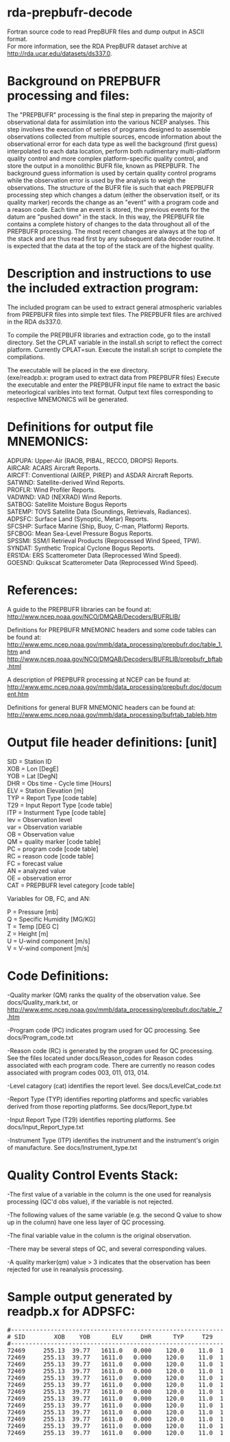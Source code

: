 # rda-prepbufr-decode
Fortran source code to read PrepBUFR files and dump output in ASCII format.  
For more information, see the RDA PrepBUFR dataset archive at 
http://rda.ucar.edu/datasets/ds337.0.

Background on PREPBUFR processing and files:
==================================================================================

The "PREPBUFR" processing is the final step in preparing 
the majority of observational data for assimilation into 
the various NCEP analyses.  This step involves the
execution of series of programs designed to assemble 
observations collected from multiple sources, 
encode information about the observational error 
for each data type as well the background (first guess) 
interpolated to each data location, perform both rudimentary 
multi-platform quality control and more complex
platform-specific quality control, and store the output in a 
monolithic BUFR file, known as PREPBUFR. The background guess 
information is used by certain quality control programs while 
the observation error is used by the analysis to weigh the observations.
The structure of the BUFR file is such that each PREPBUFR processing 
step which changes a datum (either the observation itself, 
or its quality marker) records the change as an "event" with a
program code and a reason code. Each time an event is stored, 
the previous events for the datum are "pushed down" in the stack. 
In this way, the PREPBUFR file contains a complete history 
of changes to the data throughout all of the PREPBUFR processing.
The most recent changes are always at the top of the stack and 
are thus read first by any subsequent data decoder routine. It is 
expected that the data at the top of the stack are of 
the highest quality. 
 
 
Description and instructions to use the included extraction program:
=================================================================================

The included program can be used to extract general 
atmospheric variables from PREPBUFR files into simple text 
files.  The PREPBUFR files are archived in the RDA ds337.0.

To compile the PREPBUFR libraries and extraction code, go to the 
install directory.  Set the CPLAT variable in the install.sh 
script to reflect the correct platform.  Currently CPLAT=sun.
Execute the install.sh script to complete the compilations.

The executable will be placed in the exe directory.  
(exe/readpb.x:  program used to extract data from PREPBUFR files)
Execute the executable and enter the PREPBUFR input file name to extract
the basic meteorlogical varibles into text format.  Output text
files corresponding to respective MNEMONICS will be generated.

Definitions for output file MNEMONICS:
================================================================================

ADPUPA:  Upper-Air (RAOB, PIBAL, RECCO, DROPS) Reports. <br />
AIRCAR:  ACARS Aircraft Reports.<br />
AIRCFT:  Conventional (AIREP, PIREP) and ASDAR Aircraft Reports.<br />
SATWND:  Satellite-derived Wind Reports.<br />
PROFLR:  Wind Profiler Reports.<br />
VADWND:  VAD (NEXRAD) Wind Reports.<br />
SATBOG:  Satellite Moisture Bogus Reports<br />
SATEMP:  TOVS Satellite Data (Soundings, Retrievals, Radiances).<br />
ADPSFC:  Surface Land (Synoptic, Metar) Reports.<br />
SFCSHP:  Surface Marine (Ship, Buoy, C-man, Platform) Reports.<br />
SFCBOG:  Mean Sea-Level Pressure Bogus Reports.<br />
SPSSMI:  SSM/I Retrieval Products (Reprocessed Wind Speed, TPW).<br />
SYNDAT:  Synthetic Tropical Cyclone Bogus Reports.<br />
ERS1DA:  ERS Scatterometer Data (Reprocessed Wind Speed).<br />
GOESND:  Quikscat Scatterometer Data (Reprocessed Wind Speed).<br />

References:
================================================================================

A guide to the PREPBUFR libraries can be found at:
http://www.ncep.noaa.gov/NCO/DMQAB/Decoders/BUFRLIB/

Definitions for PREPBUFR MNEMONIC headers and some code tables can be found at:
http://www.emc.ncep.noaa.gov/mmb/data_processing/prepbufr.doc/table_1.htm
and
http://www.ncep.noaa.gov/NCO/DMQAB/Decoders/BUFRLIB/prepbufr_bftab.html

A description of PREPBUFR processing at NCEP can be found at:
http://www.emc.ncep.noaa.gov/mmb/data_processing/prepbufr.doc/document.htm

Definitions for general BUFR MNEMONIC headers can be found at:
http://www.emc.ncep.noaa.gov/mmb/data_processing/bufrtab_tableb.htm


Output file header definitions:  [unit]
================================================================================
SID = Station ID<br />
XOB = Lon [DegE]<br />
YOB = Lat [DegN]<br />
DHR = Obs time - Cycle time  [Hours]<br />
ELV = Station Elevation [m]<br />
TYP = Report Type [code table]<br />
T29 = Input Report Type [code table]<br />
ITP = Insturment Type [code table]<br />
lev = Observation level<br />
var = Observation variable<br />
OB  = Observation value<br />
QM  = quality marker [code table]<br />
PC  = program code [code table]<br />
RC  = reason code [code table]<br />
FC  = forecast value<br />
AN  = analyzed value<br />
OE  = observation error<br />
CAT = PREPBUFR level category [code table]<br />

Variables for OB, FC, and AN:

P = Pressure [mb]<br />
Q = Specific Humidity [MG/KG]<br />
T = Temp [DEG C]<br />
Z = Height [m] <br />
U = U-wind component [m/s]<br />
V = V-wind component [m/s] <br />

Code Definitions:
================================================================================

-Quality marker (QM) ranks the quality of the observation value. 
 See docs/Quality_mark.txt, or 
 http://www.emc.ncep.noaa.gov/mmb/data_processing/prepbufr.doc/table_7.htm

-Program code (PC) indicates program used for QC processing.
 See docs/Program_code.txt

-Reason code (RC) is generated by the program used for QC processing.
 See the files located under docs/Reason_codes for Reason codes
 associated with each program code.  There are currently no
 reason codes associated with program codes 003, 011, 013, 014.

-Level catagory (cat) identifies the report level.
 See docs/LevelCat_code.txt

-Report Type (TYP) identifies reporting platforms and specfic variables 
 derived from those reporting platforms. See docs/Report_type.txt

-Input Report Type (T29) identifies reporting platforms.
 See docs/Input_Report_type.txt

-Instrument Type (ITP) identifies the instrument and the instrument's 
 origin of manufacture.  See docs/Instrument_type.txt

Quality Control Events Stack:
================================================================================

-The first value of a variable in the column is the one used for reanalysis
 processing (QC'd obs value), if the variable is not rejected.

-The following values of the same variable (e.g. the second Q value to 
 show up in the column) have one less layer of QC processing.

-The final variable value in the column is the original observation. 

-There may be several steps of QC, and several corresponding values.

-A quality marker(qm) value > 3 indicates that the observation has been
 rejected for use in reanalysis processing. 


Sample output generated by readpb.x for ADPSFC:
================================================================================
<pre>
#----------------------------------------------------------------------------------------------------------------------------------------------------
# SID        XOB    YOB      ELV     DHR      TYP     T29    ITP  lev   var       OB       QM       PC       RC       FC       AN       OE      CAT
#----------------------------------------------------------------------------------------------------------------------------------------------------
72469     255.13  39.77   1611.0   0.000    120.0    11.0  111.0    1     P   1000.0      8.0      4.0      1.0                                 1.0                                                     
72469     255.13  39.77   1611.0   0.000    120.0    11.0  111.0    1     P   1000.0      2.0      1.0    100.0                                                                                         
72469     255.13  39.77   1611.0   0.000    120.0    11.0  111.0    1     Z     69.0      2.0      1.0    100.0     88.0                        1.0                                                     
72469     255.13  39.77   1611.0   0.000    120.0    11.0  111.0    2     P    925.0      2.0      1.0    100.0                                 1.0                                                     
72469     255.13  39.77   1611.0   0.000    120.0    11.0  111.0    2     Z    734.0      2.0      1.0    100.0    745.0                        1.0                                                     
72469     255.13  39.77   1611.0   0.000    120.0    11.0  111.0    3     P    850.0      2.0      1.0    100.0                                 1.0                                                     
72469     255.13  39.77   1611.0   0.000    120.0    11.0  111.0    3     Z   1439.0      2.0      1.0    100.0   1447.0                        1.0                                                     
72469     255.13  39.77   1611.0   0.000    120.0    11.0  111.0    4     P    832.0      2.0      1.0    100.0    833.2               1.0      0.0                                                     
72469     255.13  39.77   1611.0   0.000    120.0    11.0  111.0    4     Q   2351.0      2.0      8.0      1.0   2154.0               2.0      0.0                                                     
72469     255.13  39.77   1611.0   0.000    120.0    11.0  111.0    4     Q   2351.0      2.0      1.0    100.0                                                                                         
72469     255.13  39.77   1611.0   0.000    120.0    11.0  111.0    4     T      7.2      2.0      1.0    100.0                                                                                         
72469     255.13  39.77   1611.0   0.000    120.0    11.0  111.0    4     Z   1611.0      2.0      1.0    100.0   1623.0                        0.0                                                     
72469     255.13  39.77   1611.0   0.000    120.0    11.0  111.0    4     U     -5.8      2.0      1.0    100.0     -2.9               1.5      0.0                                                     
</pre>
